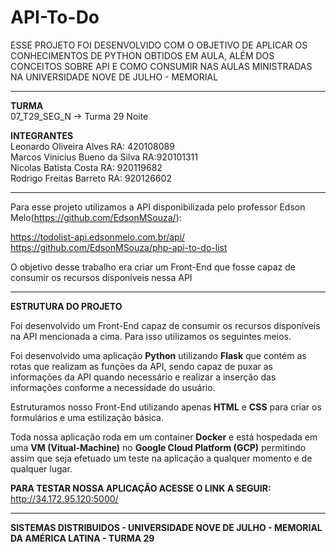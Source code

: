 # API-To-Do

ESSE PROJETO FOI DESENVOLVIDO COM O OBJETIVO DE APLICAR OS CONHECIMENTOS DE PYTHON OBTIDOS EM AULA, ALÉM DOS CONCEITOS SOBRE API E COMO CONSUMIR NAS AULAS MINISTRADAS NA UNIVERSIDADE NOVE DE JULHO - MEMORIAL

------------------------------------------------------------------------------------------------------------------------------

**TURMA**\
07_T29_SEG_N -> Turma 29 Noite

**INTEGRANTES**\
Leonardo Oliveira Alves                                        RA: 420108089\
Marcos Vinicius Bueno da Silva                                 RA:920101311\
Nicolas Batista Costa                                          RA: 920119682\
Rodrigo Freitas Barreto                                        RA: 920126602

------------------------------------------------------------------------------------------------------------------------------

Para esse projeto utilizamos a API disponibilizada pelo professor Edson Melo(https://github.com/EdsonMSouza/):

https://todolist-api.edsonmelo.com.br/api/ \
https://github.com/EdsonMSouza/php-api-to-do-list

O objetivo desse trabalho era criar um Front-End que fosse capaz de consumir os recursos disponíveis nessa API

------------------------------------------------------------------------------------------------------------------------------

**ESTRUTURA DO PROJETO**

Foi desenvolvido um Front-End capaz de consumir os recursos disponíveis na API mencionada a cima. Para isso utilizamos os seguintes meios.

Foi desenvolvido uma aplicação **Python** utilizando **Flask** que contém as rotas que realizam as funções da API, sendo capaz de puxar as informações da API quando necessário e realizar a inserção das informações conforme a necessidade do usuário.

Estruturamos nosso Front-End utilizando apenas **HTML** e **CSS** para criar os formulários e uma estilização básica.

Toda nossa aplicação roda em um container **Docker** e está hospedada em uma **VM (Vitual-Machine)** no **Google Cloud Platform (GCP)** permitindo assim que seja efetuado um teste na aplicação a qualquer momento e de qualquer lugar.

**PARA TESTAR NOSSA APLICAÇÃO ACESSE O LINK A SEGUIR:** http://34.172.95.120:5000/

------------------------------------------------------------------------------------------------------------------------------

**SISTEMAS DISTRIBUIDOS - UNIVERSIDADE NOVE DE JULHO - MEMORIAL DA AMÉRICA LATINA - TURMA 29**
